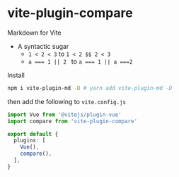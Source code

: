 # vite-plugin-compare

Markdown for Vite


- A syntactic sugar
  - `1 < 2 < 3` to `1 < 2 $$ 2 < 3`
  - `a === 1 || 2 ` to `a === 1 || a ===2`


Install

```bash
npm i vite-plugin-md -D # yarn add vite-plugin-md -D
```


then add the following to `vite.config.js`

```ts
import Vue from '@vitejs/plugin-vue'
import compare from 'vite-plugin-compare'

export default {
  plugins: [
    Vue(),
    compare(),
  ],
}
```